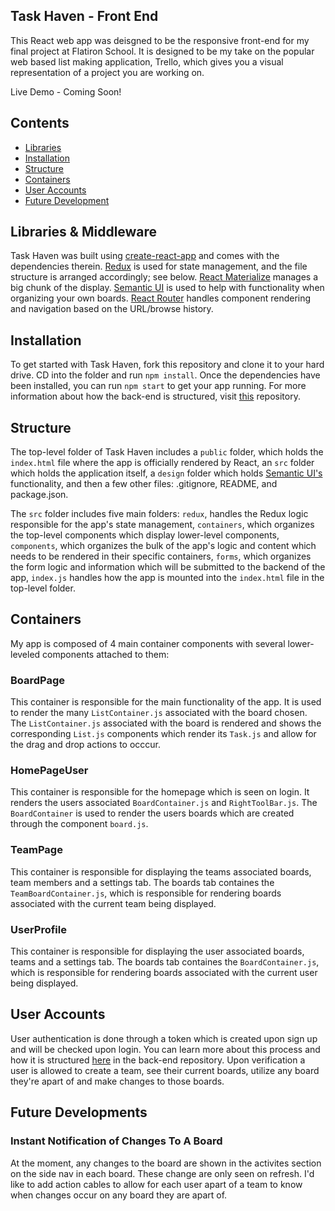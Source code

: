 ## Task Haven - Front End

This React web app was deisgned to be the responsive front-end for my final project at Flatiron School. It is designed to be my take on the popular web based list making application, Trello, which gives you a visual representation of a project you are working on. 

Live Demo - Coming Soon!

## Contents

- [Libraries](#libraries)
- [Installation](#installation)
- [Structure](#structure)
- [Containers](#containers)
- [User Accounts](#user-accounts)
- [Future Development](#future-development)

## Libraries & Middleware

Task Haven was built using [create-react-app](https://github.com/facebook/create-react-app) and comes with the dependencies therein. [Redux](https://github.com/reduxjs/redux) is used for state management, and the file structure is arranged accordingly; see below. [React Materialize](https://github.com/react-materialize/react-materialize) manages a big chunk of the display. [Semantic UI](https://github.com/Semantic-Org/Semantic-UI-React) is used to help with functionality when organizing your own boards. [React Router](https://github.com/ReactTraining/react-router) handles component rendering and navigation based on the URL/browse history.

## Installation 

To get started with Task Haven, fork this repository and clone it to your hard drive. CD into the folder and run ```npm install```. Once the dependencies have been installed, you can run ```npm start``` to get your app running. For more information about how the back-end is structured, visit [this](https://github.com/d-collins2/Trello-Backend) repository.

## Structure

The top-level folder of Task Haven includes a `public` folder, which holds the `index.html` file where the app is officially rendered by React, an `src` folder which holds the application itself, a `design` folder which holds [Semantic UI's](https://github.com/Semantic-Org/Semantic-UI-React) functionality, and then a few other files: .gitignore, README, and package.json. 

The `src` folder includes five main folders: `redux`, handles the Redux logic responsible for the app's state management, `containers`, which organizes the top-level components which display lower-level components,  `components`, which organizes the bulk of the app's logic and content which needs to be rendered in their specific containers, `forms`, which organizes the form logic and information which will be submitted to the backend of the app, `index.js` handles how the app is mounted into the `index.html` file in the top-level folder. 

## Containers
My app is composed of 4 main container components with several lower-leveled components attached to them: 

### BoardPage 

This container is responsible for the main functionality of the app. It is used to render the many `ListContainer.js` associated with the board chosen. The `ListContainer.js` associated with the board is rendered and shows the corresponding `List.js` components which render its `Task.js` and allow for the drag and drop actions to occcur.

### HomePageUser 

This container is responsible for the homepage which is seen on login. It renders the users associated `BoardContainer.js` and `RightToolBar.js`. The `BoardContainer` is used to render the users boards which are created through the component `board.js`. 


### TeamPage 

This container is responsible for displaying the teams associated boards, team members and a settings tab. The boards tab containes the `TeamBoardContainer.js`, which is responsible for rendering boards associated with the current team being displayed.

### UserProfile

This container is responsible for displaying the user associated boards, teams and a settings tab. The boards tab containes the `BoardContainer.js`, which is responsible for rendering boards associated with the current user being displayed.

## User Accounts 

User authentication is done through a token which is created upon sign up and will be checked upon login. You can learn more about this process and how it is structured [here](https://github.com/d-collins2/Task-Haven-Backend) in the back-end repository. Upon verification a user is allowed to create a team, see their current boards, utilize any board they're apart of and make changes to those boards. 

## Future Developments 

### Instant Notification of Changes To A Board 

At the moment, any changes to the board are shown in the activites section on the side nav in each board. These change are only seen on refresh. I'd like to add action cables to allow for each user apart of a team to know when changes occur on any board they are apart of. 

